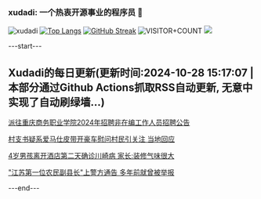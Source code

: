 ### xudadi: 一个热衷开源事业的程序员 👋

![xudadi](https://github-readme-stats-git-masterorgs-github-readme-stats-team.vercel.app/api?username=xudadi)
[![Top Langs](https://github-readme-stats.vercel.app/api/top-langs/?username=xudadi)](https://github.com/anuraghazra/github-readme-stats)
[![GitHub Streak](https://streak-stats.demolab.com?user=xudadi&locale=zh_Hans)](https://git.io/streak-stats)
![VISITOR+COUNT](https://komarev.com/ghpvc/?username=xudadi&label=VISITOR+COUNT)
![](https://raw.githubusercontent.com/xudadi/xudadi/main/assets/github-contribution-grid-snake.svg)


---start---

## Xudadi的每日更新(更新时间:2024-10-28 15:17:07 | 本部分通过Github Actions抓取RSS自动更新, 无意中实现了自动刷绿墙...)

[派往重庆商务职业学院2024年招聘非在编工作人员招聘公告](https://www.gongkaoleida.com/article/2171624)

[村支书疑系爱马仕皮带开豪车慰问村民引关注 当地回应](https://m.163.com/news/article/JFJDUJU3053469LG.html)

[4岁男孩离开酒店第二天确诊川崎病 家长:装修气味很大](https://m.163.com/news/article/JFGOBIHH0512DU6N.html)

["江苏第一位农民副县长"上警方通告 多年前就曾被举报](https://m.163.com/news/article/JFJATFVP053469M5.html)

---end---
